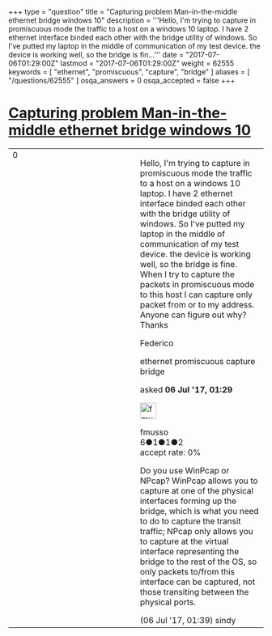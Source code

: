 +++
type = "question"
title = "Capturing problem Man-in-the-middle ethernet bridge windows 10"
description = '''Hello, I&#x27;m trying to capture in promiscuous mode the traffic to a host on a windows 10 laptop. I have 2 ethernet interface binded each other with the bridge utility of windows. So I&#x27;ve putted my laptop in the middle of communication of my test device. the device is working well, so the bridge is fin...'''
date = "2017-07-06T01:29:00Z"
lastmod = "2017-07-06T01:29:00Z"
weight = 62555
keywords = [ "ethernet", "promiscuous", "capture", "bridge" ]
aliases = [ "/questions/62555" ]
osqa_answers = 0
osqa_accepted = false
+++

<div class="headNormal">

# [Capturing problem Man-in-the-middle ethernet bridge windows 10](/questions/62555/capturing-problem-man-in-the-middle-ethernet-bridge-windows-10)

</div>

<div id="main-body">

<div id="askform">

<table id="question-table" style="width:100%;"><colgroup><col style="width: 50%" /><col style="width: 50%" /></colgroup><tbody><tr class="odd"><td style="width: 30px; vertical-align: top"><div class="vote-buttons"><div id="post-62555-score" class="post-score" title="current number of votes">0</div><div id="favorite-count" class="favorite-count"></div></div></td><td><div id="item-right"><div class="question-body"><p>Hello, I'm trying to capture in promiscuous mode the traffic to a host on a windows 10 laptop. I have 2 ethernet interface binded each other with the bridge utility of windows. So I've putted my laptop in the middle of communication of my test device. the device is working well, so the bridge is fine. When I try to capture the packets in promiscuous mode to this host I can capture only packet from or to my address. Anyone can figure out why? Thanks</p><p>Federico</p></div><div id="question-tags" class="tags-container tags">ethernet promiscuous capture bridge</div><div id="question-controls" class="post-controls"></div><div class="post-update-info-container"><div class="post-update-info post-update-info-user"><p>asked <strong>06 Jul '17, 01:29</strong></p><img src="https://secure.gravatar.com/avatar/d9f6f98b3df6807c3c14f4f8214452fb?s=32&amp;d=identicon&amp;r=g" class="gravatar" width="32" height="32" alt="fmusso&#39;s gravatar image" /><p>fmusso<br />
<span class="score" title="6 reputation points">6</span><span title="1 badges"><span class="badge1">●</span><span class="badgecount">1</span></span><span title="1 badges"><span class="silver">●</span><span class="badgecount">1</span></span><span title="2 badges"><span class="bronze">●</span><span class="badgecount">2</span></span><br />
<span class="accept_rate" title="Rate of the user&#39;s accepted answers">accept rate:</span> <span title="fmusso has no accepted answers">0%</span></p></div></div><div id="comments-container-62555" class="comments-container"><span id="62556"></span><div id="comment-62556" class="comment"><div id="post-62556-score" class="comment-score"></div><div class="comment-text"><p>Do you use WinPcap or NPcap? WinPcap allows you to capture at one of the physical interfaces forming up the bridge, which is what you need to do to capture the transit traffic; NPcap only allows you to capture at the virtual interface representing the bridge to the rest of the OS, so only packets to/from this interface can be captured, not those transiting between the physical ports.</p></div><div id="comment-62556-info" class="comment-info"><span class="comment-age">(06 Jul '17, 01:39)</span> sindy</div></div></div><div id="comment-tools-62555" class="comment-tools"></div><div class="clear"></div><div id="comment-62555-form-container" class="comment-form-container"></div><div class="clear"></div></div></td></tr></tbody></table>

</div>

</div>

